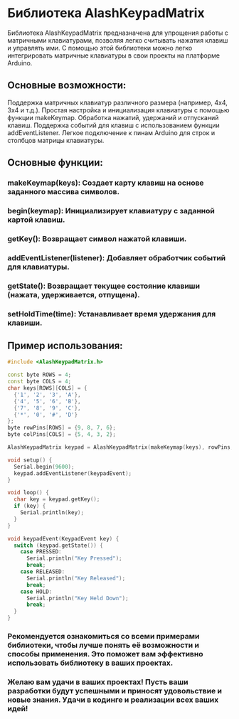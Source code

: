 # Библиотека AlashKeypadMatrix
Библиотека AlashKeypadMatrix предназначена для упрощения работы с матричными клавиатурами, позволяя легко считывать нажатия клавиш и управлять ими. С помощью этой библиотеки можно легко интегрировать матричные клавиатуры в свои проекты на платформе Arduino.

## Основные возможности:
Поддержка матричных клавиатур различного размера (например, 4x4, 3x4 и т.д.).
Простая настройка и инициализация клавиатуры с помощью функции makeKeymap.
Обработка нажатий, удержаний и отпусканий клавиш.
Поддержка событий для клавиш с использованием функции addEventListener.
Легкое подключение к пинам Arduino для строк и столбцов матрицы клавиатуры.
## Основные функции:
### makeKeymap(keys): Создает карту клавиш на основе заданного массива символов.
### begin(keymap): Инициализирует клавиатуру с заданной картой клавиш.
### getKey(): Возвращает символ нажатой клавиши.
### addEventListener(listener): Добавляет обработчик событий для клавиатуры.
### getState(): Возвращает текущее состояние клавиши (нажата, удерживается, отпущена).
### setHoldTime(time): Устанавливает время удержания для клавиши.
## Пример использования:

```cpp
#include <AlashKeypadMatrix.h>

const byte ROWS = 4;
const byte COLS = 4;
char keys[ROWS][COLS] = {
  {'1', '2', '3', 'A'},
  {'4', '5', '6', 'B'},
  {'7', '8', '9', 'C'},
  {'*', '0', '#', 'D'}
};
byte rowPins[ROWS] = {9, 8, 7, 6};
byte colPins[COLS] = {5, 4, 3, 2};

AlashKeypadMatrix keypad = AlashKeypadMatrix(makeKeymap(keys), rowPins, colPins, ROWS, COLS);

void setup() {
  Serial.begin(9600);
  keypad.addEventListener(keypadEvent);
}

void loop() {
  char key = keypad.getKey();
  if (key) {
    Serial.println(key);
  }
}

void keypadEvent(KeypadEvent key) {
  switch (keypad.getState()) {
    case PRESSED:
      Serial.println("Key Pressed");
      break;
    case RELEASED:
      Serial.println("Key Released");
      break;
    case HOLD:
      Serial.println("Key Held Down");
      break;
  }
}

```

### Рекомендуется ознакомиться со всеми примерами библиотеки, чтобы лучше понять её возможности и способы применения. Это поможет вам эффективно использовать библиотеку в ваших проектах.

### Желаю вам удачи в ваших проектах! Пусть ваши разработки будут успешными и приносят удовольствие и новые знания. Удачи в кодинге и реализации всех ваших идей!
